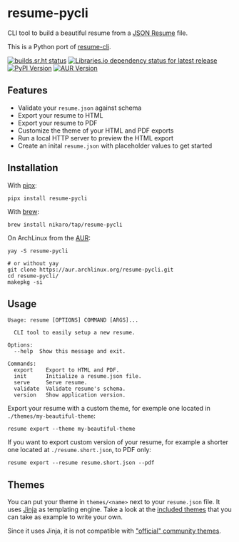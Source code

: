 # resume-pycli

CLI tool to build a beautiful resume from a [JSON
Resume](https://jsonresume.org/) file.

This is a Python port of
[resume-cli](https://github.com/jsonresume/resume-cli).

[![builds.sr.ht status](https://builds.sr.ht/~nka/resume-pycli.svg)](https://builds.sr.ht/~nka/resume-pycli)
[![Libraries.io dependency status for latest release](https://img.shields.io/librariesio/release/pypi/resume-pycli)](https://libraries.io/pypi/resume-pycli)
[![PyPI Version](https://img.shields.io/pypi/v/resume-pycli?color=4DC71F&logo=python&logoColor=fff)](https://pypi.org/project/resume-pycli/)
[![AUR Version](https://img.shields.io/aur/version/resume-pycli?logo=linux&logoColor=fff)](https://aur.archlinux.org/packages/resume-pycli/)

## Features

* Validate your `resume.json` against schema
* Export your resume to HTML
* Export your resume to PDF
* Customize the theme of your HTML and PDF exports
* Run a local HTTP server to preview the HTML export
* Create an inital `resume.json` with placeholder values to get started

## Installation

With [pipx](https://pipxproject.github.io/pipx/):

```
pipx install resume-pycli
```

With [brew](https://brew.sh/):

```
brew install nikaro/tap/resume-pycli
```

On ArchLinux from the [AUR](https://aur.archlinux.org/packages/resume-pycli/):

```
yay -S resume-pycli

# or without yay
git clone https://aur.archlinux.org/resume-pycli.git
cd resume-pycli/
makepkg -si
```

## Usage

```
Usage: resume [OPTIONS] COMMAND [ARGS]...

  CLI tool to easily setup a new resume.

Options:
  --help  Show this message and exit.

Commands:
  export    Export to HTML and PDF.
  init      Initialize a resume.json file.
  serve     Serve resume.
  validate  Validate resume's schema.
  version   Show application version.
```

Export your resume with a custom theme, for exemple one located in
`./themes/my-beautiful-theme`:

```
resume export --theme my-beautiful-theme
```

If you want to export custom version of your resume, for example a shorter one
located at `./resume.short.json`, to PDF only:

```
resume export --resume resume.short.json --pdf
```

## Themes

You can put your theme in `themes/<name>` next to your `resume.json` file. It
uses [Jinja](https://jinja.palletsprojects.com/en/3.0.x/) as templating engine.
Take a look at the [included
themes](https://git.sr.ht/~nka/resume-pycli/tree/main/item/src/resume_pycli/themes/base/)
that you can take as example to write your own.

Since it uses Jinja, it is not compatible with ["official" community
themes](https://jsonresume.org/themes/).
